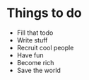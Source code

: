 
Things to do
============

  * Fill that todo
  * Write stuff
  * Recruit cool people
  * Have fun
  * Become rich
  * Save the world

